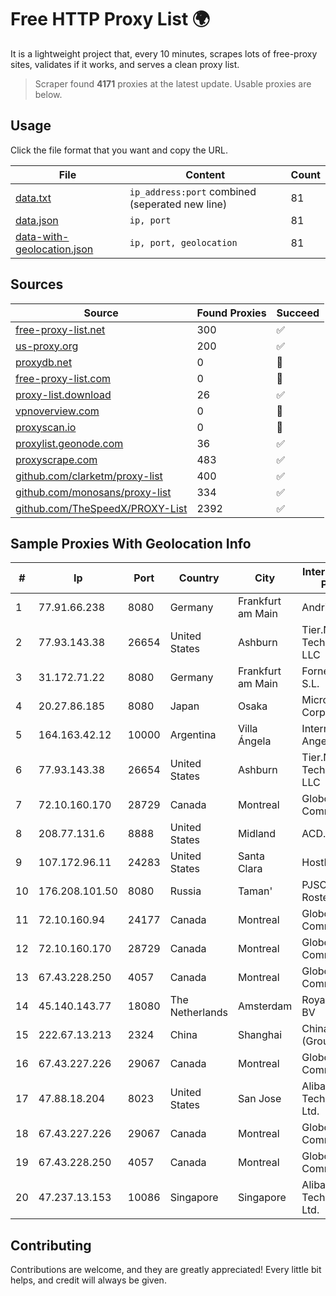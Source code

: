 
# Free HTTP Proxy List 🌍

It is a lightweight project that, every 10 minutes, scrapes lots of free-proxy sites, validates if it works, and serves a clean proxy list.


> Scraper found **4171** proxies at the latest update. Usable proxies are below.

## Usage

Click the file format that you want and copy the URL.


|File|Content|Count|
|----|-------|-----|
|[data.txt](https://raw.githubusercontent.com/themiralay/Proxy-List-World/master/data.txt)|`ip_address:port` combined (seperated new line)|81|
|[data.json](https://raw.githubusercontent.com/themiralay/Proxy-List-World/master/data.json)|`ip, port`|81|
|[data-with-geolocation.json](https://raw.githubusercontent.com/themiralay/Proxy-List-World/master/data-with-geolocation.json)|`ip, port, geolocation`|81|

## Sources

|Source|Found Proxies|Succeed|
|------|-------------|-------|
|[free-proxy-list.net](https://free-proxy-list.net)|300|✅|
|[us-proxy.org](https://www.us-proxy.org)|200|✅|
|[proxydb.net](http://proxydb.net)|0|🚫|
|[free-proxy-list.com](https://free-proxy-list.com/?page=&port=&type%5B%5D=http&type%5B%5D=https&up_time=0&search=Search)|0|🚫|
|[proxy-list.download](https://www.proxy-list.download/HTTP)|26|✅|
|[vpnoverview.com](https://vpnoverview.com/privacy/anonymous-browsing/free-proxy-servers)|0|🚫|
|[proxyscan.io](https://www.proxyscan.io)|0|🚫|
|[proxylist.geonode.com](https://proxylist.geonode.com/api/proxy-list?limit=300&page=1&sort_by=lastChecked&sort_type=desc&protocols=http,https)|36|✅|
|[proxyscrape.com](https://api.proxyscrape.com/v2/?request=displayproxies&protocol=http&timeout=10000&country=all&ssl=all&anonymity=all)|483|✅|
|[github.com/clarketm/proxy-list](https://raw.githubusercontent.com/clarketm/proxy-list/master/proxy-list-raw.txt)|400|✅|
|[github.com/monosans/proxy-list](https://raw.githubusercontent.com/monosans/proxy-list/main/proxies/http.txt)|334|✅|
|[github.com/TheSpeedX/PROXY-List](https://raw.githubusercontent.com/TheSpeedX/PROXY-List/master/http.txt)|2392|✅|


## Sample Proxies With Geolocation Info

|#|Ip|Port|Country|City|Internet Service Provider|
|-|--|----|-------|----|-------------------------|
|1|77.91.66.238|8080|Germany|Frankfurt am Main|Andrii Hrosh|
|2|77.93.143.38|26654|United States|Ashburn|Tier.Net Technologies LLC|
|3|31.172.71.22|8080|Germany|Frankfurt am Main|Fornex Hosting S.L.|
|4|20.27.86.185|8080|Japan|Osaka|Microsoft Corporation|
|5|164.163.42.12|10000|Argentina|Villa Ángela|Interret Villa Angela SRL|
|6|77.93.143.38|26654|United States|Ashburn|Tier.Net Technologies LLC|
|7|72.10.160.170|28729|Canada|Montreal|GloboTech Communications|
|8|208.77.131.6|8888|United States|Midland|ACD.net|
|9|107.172.96.11|24283|United States|Santa Clara|HostPapa|
|10|176.208.101.50|8080|Russia|Taman'|PJSC Rostelecom|
|11|72.10.160.94|24177|Canada|Montreal|GloboTech Communications|
|12|72.10.160.170|28729|Canada|Montreal|GloboTech Communications|
|13|67.43.228.250|4057|Canada|Montreal|GloboTech Communications|
|14|45.140.143.77|18080|The Netherlands|Amsterdam|RoyaleHosting BV|
|15|222.67.13.213|2324|China|Shanghai|China Telecom (Group)|
|16|67.43.227.226|29067|Canada|Montreal|GloboTech Communications|
|17|47.88.18.204|8023|United States|San Jose|Alibaba (US) Technology Co., Ltd.|
|18|67.43.227.226|29067|Canada|Montreal|GloboTech Communications|
|19|67.43.228.250|4057|Canada|Montreal|GloboTech Communications|
|20|47.237.13.153|10086|Singapore|Singapore|Alibaba (US) Technology Co., Ltd.|



## Contributing

Contributions are welcome, and they are greatly appreciated! Every
little bit helps, and credit will always be given.

